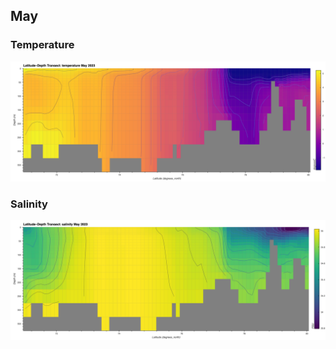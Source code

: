 ## May

### Temperature
![May Temperature](2023_May_thetao.png)

### Salinity
![May Salinity](2023_May_so.png)

